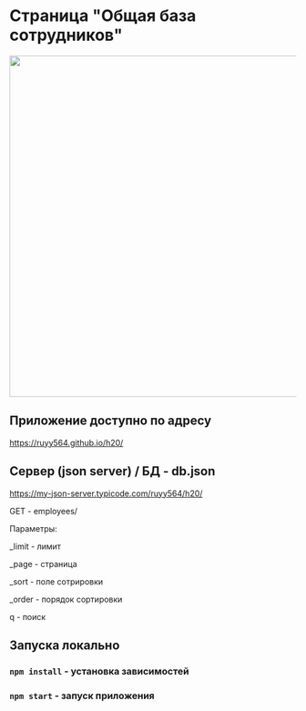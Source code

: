 # Страница "Общая база сотрудников"

<div >
  <img src="https://user-images.githubusercontent.com/87094243/230926625-df875916-4fb6-44e4-98b2-e5c263ca19f2.png" width="700" height="600">
</div>


## Приложение доступно по адресу

https://ruyy564.github.io/h20/

## Сервер (json server) / БД - db.json

https://my-json-server.typicode.com/ruyy564/h20/

GET - employees/

Параметры:

_limit - лимит

_page - страница

_sort - поле сотрировки

_order - порядок сортировки

q - поиск


## Запуска локально

### `npm install` - установка зависимостей

### `npm start` - запуск приложения


